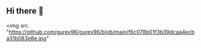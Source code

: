 ## Hi there 👋


<img src "https://github.com/gurev96/gurev96/blob/main/f6c078b01f3b39dcaa4ecba31b083e8e.jpg"
